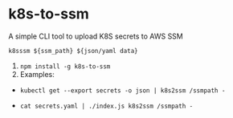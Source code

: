 # k8s-to-ssm

A simple CLI tool to upload K8S secrets to AWS SSM

`k8sssm ${ssm_path} ${json/yaml data}`

1. `npm install -g k8s-to-ssm`
2. Examples:

- `kubectl get --export secrets -o json | k8s2ssm /ssmpath -`

- `cat secrets.yaml | ./index.js k8s2ssm /ssmpath -`
